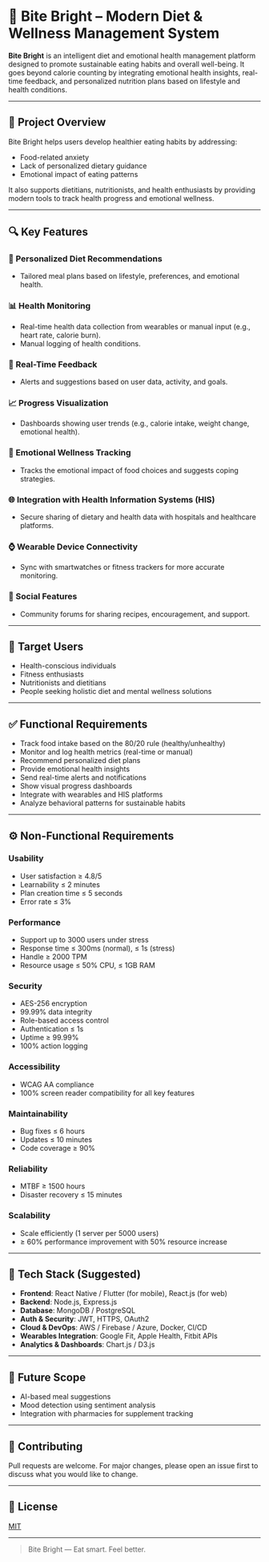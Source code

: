 # 🥗 Bite Bright – Modern Diet & Wellness Management System

**Bite Bright** is an intelligent diet and emotional health management platform designed to promote sustainable eating habits and overall well-being. It goes beyond calorie counting by integrating emotional health insights, real-time feedback, and personalized nutrition plans based on lifestyle and health conditions.

---

## 🌟 Project Overview

Bite Bright helps users develop healthier eating habits by addressing:
- Food-related anxiety
- Lack of personalized dietary guidance
- Emotional impact of eating patterns

It also supports dietitians, nutritionists, and health enthusiasts by providing modern tools to track health progress and emotional wellness.

---

## 🔍 Key Features

### 🍱 Personalized Diet Recommendations
- Tailored meal plans based on lifestyle, preferences, and emotional health.

### 📊 Health Monitoring
- Real-time health data collection from wearables or manual input (e.g., heart rate, calorie burn).
- Manual logging of health conditions.

### 🔔 Real-Time Feedback
- Alerts and suggestions based on user data, activity, and goals.

### 📈 Progress Visualization
- Dashboards showing user trends (e.g., calorie intake, weight change, emotional health).

### 💬 Emotional Wellness Tracking
- Tracks the emotional impact of food choices and suggests coping strategies.

### 🌐 Integration with Health Information Systems (HIS)
- Secure sharing of dietary and health data with hospitals and healthcare platforms.

### ⌚ Wearable Device Connectivity
- Sync with smartwatches or fitness trackers for more accurate monitoring.

### 👥 Social Features
- Community forums for sharing recipes, encouragement, and support.

---

## 👥 Target Users

- Health-conscious individuals
- Fitness enthusiasts
- Nutritionists and dietitians
- People seeking holistic diet and mental wellness solutions

---

## ✅ Functional Requirements

- Track food intake based on the 80/20 rule (healthy/unhealthy)
- Monitor and log health metrics (real-time or manual)
- Recommend personalized diet plans
- Provide emotional health insights
- Send real-time alerts and notifications
- Show visual progress dashboards
- Integrate with wearables and HIS platforms
- Analyze behavioral patterns for sustainable habits

---

## ⚙️ Non-Functional Requirements

### Usability
- User satisfaction ≥ 4.8/5
- Learnability ≤ 2 minutes
- Plan creation time ≤ 5 seconds
- Error rate ≤ 3%

### Performance
- Support up to 3000 users under stress
- Response time ≤ 300ms (normal), ≤ 1s (stress)
- Handle ≥ 2000 TPM
- Resource usage ≤ 50% CPU, ≤ 1GB RAM

### Security
- AES-256 encryption
- 99.99% data integrity
- Role-based access control
- Authentication ≤ 1s
- Uptime ≥ 99.99%
- 100% action logging

### Accessibility
- WCAG AA compliance
- 100% screen reader compatibility for all key features

### Maintainability
- Bug fixes ≤ 6 hours
- Updates ≤ 10 minutes
- Code coverage ≥ 90%

### Reliability
- MTBF ≥ 1500 hours
- Disaster recovery ≤ 15 minutes

### Scalability
- Scale efficiently (1 server per 5000 users)
- ≥ 60% performance improvement with 50% resource increase

---

## 🧠 Tech Stack (Suggested)
- **Frontend**: React Native / Flutter (for mobile), React.js (for web)
- **Backend**: Node.js, Express.js
- **Database**: MongoDB / PostgreSQL
- **Auth & Security**: JWT, HTTPS, OAuth2
- **Cloud & DevOps**: AWS / Firebase / Azure, Docker, CI/CD
- **Wearables Integration**: Google Fit, Apple Health, Fitbit APIs
- **Analytics & Dashboards**: Chart.js / D3.js

---

## 📌 Future Scope
- AI-based meal suggestions
- Mood detection using sentiment analysis
- Integration with pharmacies for supplement tracking

---

## 🤝 Contributing

Pull requests are welcome. For major changes, please open an issue first to discuss what you would like to change.

---

## 📄 License

[MIT](LICENSE)

---

> Bite Bright — Eat smart. Feel better.
